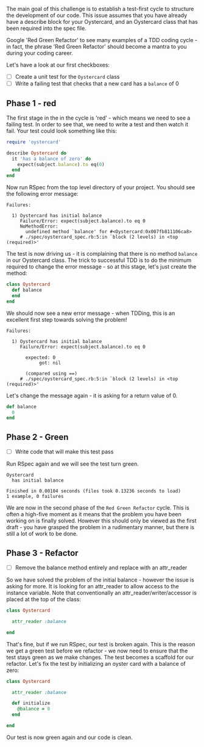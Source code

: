 The main goal of this challenge is to establish a test-first cycle to structure the development of our code. This issue assumes that you have already have a describe block for your Oystercard, and an Oystercard class that has been required into the spec file.

Google 'Red Green Refactor' to see many examples of a TDD coding cycle - in fact, the phrase 'Red Green Refactor' should become a mantra to you during your coding career.

Let's have a look at our first checkboxes:

- [ ] Create a unit test for the `Oystercard` class
- [ ] Write a failing test that checks that a new card has a `balance` of 0

## Phase 1 - red

The first stage in the in the cycle is 'red' - which means we need to see a failing test. In order to see that, we need to write a test and then watch it fail. Your test could look something like this:

``` ruby
require 'oystercard'

describe Oystercard do
  it 'has a balance of zero' do
    expect(subject.balance).to eq(0)
  end
end
```

Now run RSpec from the top level directory of your project. You should see the following error message:
```
Failures:

  1) Oystercard has initial balance
     Failure/Error: expect(subject.balance).to eq 0
     NoMethodError:
       undefined method `balance' for #<Oystercard:0x007fb811106ca8>
     # ./spec/oystercard_spec.rb:5:in `block (2 levels) in <top (required)>'

```

The test is now driving us - it is complaining that there is no method `balance` in our Oystercard class. The trick to successful TDD is to do the minimum required to change the error message - so at this stage, let's just create the method:

``` ruby
class Oystercard
  def balance
  end
end
```

We should now see a new error message - when TDDing, this is an excellent first step towards solving the problem!

```
Failures:

  1) Oystercard has initial balance
     Failure/Error: expect(subject.balance).to eq 0

       expected: 0
            got: nil

       (compared using ==)
     # ./spec/oystercard_spec.rb:5:in `block (2 levels) in <top (required)>'
```

Let's change the message again - it is asking for a return value of 0.

``` ruby
def balance
  0
end
```

## Phase 2 - Green

- [ ] Write code that will make this test pass

Run RSpec again and we will see the test turn green.

```
Oystercard
  has initial balance

Finished in 0.00104 seconds (files took 0.13236 seconds to load)
1 example, 0 failures
```

We are now in the second phase of the `Red Green Refactor` cycle. This is often a high-five moment as it means that the problem you have been working on is finally solved. However this should only be viewed as the first draft - you have grasped the problem in a rudimentary manner, but there is still a lot of work to be done.

## Phase 3 - Refactor

- [ ] Remove the balance method entirely and replace with an attr_reader

So we have solved the problem of the initial balance - however the issue is asking for more. It is looking for an attr_reader to allow access to the instance variable. Note that conventionally an attr_reader/writer/accessor is placed at the top of the class:

``` ruby
class Oystercard

  attr_reader :balance

end

```
That's fine, but if we run RSpec, our test is broken again. This is the reason we get a green test before we refactor - we now need to ensure that the test stays green as we make changes. The test becomes a scaffold for our refactor. Let's fix the test by initializing an oyster card with a balance of zero:

``` ruby
class Oystercard

  attr_reader :balance

  def initialize
    @balance = 0
  end

end
```

Our test is now green again and our code is clean.
